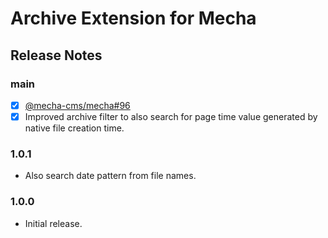 Archive Extension for Mecha
===========================

Release Notes
-------------

### main

 - [x] [@mecha-cms/mecha#96](https://github.com/mecha-cms/mecha/issues/96)
 - [x] Improved archive filter to also search for page time value generated by native file creation time.

### 1.0.1

 - Also search date pattern from file names.

### 1.0.0

 - Initial release.
